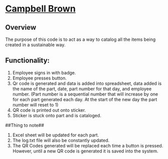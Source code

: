 # **<u>Campbell Brown</u>** #

## Overview ##
The purpose of this code is to act as a way to catalog all the items being created in a sustainable way.

## Functionality: ##
1. Employee signs in with badge.
2. Employee presses button.
3. Qr code is generated and data is added into spreadsheet, data added is the name of the part, date, 
   part number for that day, and employee number.
   (Part number is a sequential number that will increase by one for each part generated each day. At the start of the new day
   the part number will reset to 1)
4. QR code is printed out onto sticker.
5. Sticker is stuck onto part and is cataloged.

##Thing to note##
1. Excel sheet will be updated for each part.
2. The log.txt file will also be constantly updated.
3. The QR Codes generated will be replaced each time a button is pressed. However, until a new QR code is generated it is saved into the system.

